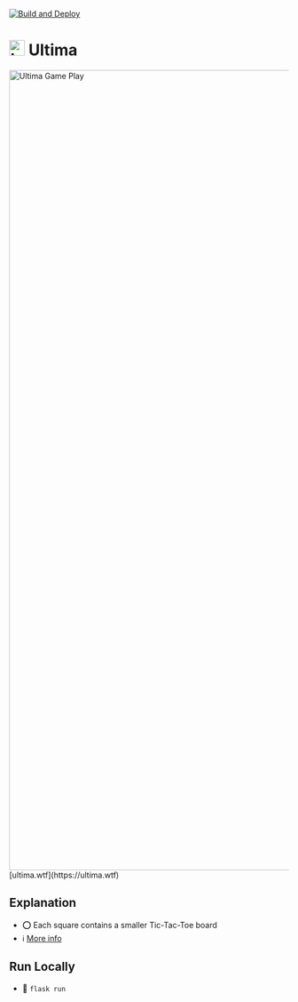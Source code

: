 [![Build and Deploy](https://github.com/JRSmiffy/delaunay/actions/workflows/main.yaml/badge.svg)](https://github.com/JRSmiffy/delaunay/actions/workflows/main.yaml)

# <img src="https://github.com/JRSmiffy/ultima/assets/34093915/b67d641d-1963-48cd-b110-b13e6d3537d8" width="28" alt="Logo"> Ultima
<!-- TODO :: Private repo whilst under development, publicise upon submission -->

<img width="1440" alt="Ultima Game Play" src="https://github.com/JRSmiffy/ultima/assets/34093915/c847db7d-8b72-4614-b3fc-7219e95c3bf5">
<!-- TODO :: Replace with .GIF -->
[ultima.wtf](https://ultima.wtf)

## Explanation
- ⭕ Each square contains a smaller Tic-Tac-Toe board
- ℹ️ [More info](https://en.wikipedia.org/wiki/Ultimate_tic-tac-toe)

## Run Locally
- 🚀  `flask run`
